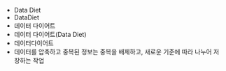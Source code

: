 ﻿- Data Diet
- DataDiet
- 데이터 다이어트
- 데이터 다이어트(Data Diet)
- 데이터다이어트
- 데이터를 압축하고 중복된 정보는 중복을 배제하고, 새로운 기준에 따라 나누어 저장하는 작업
